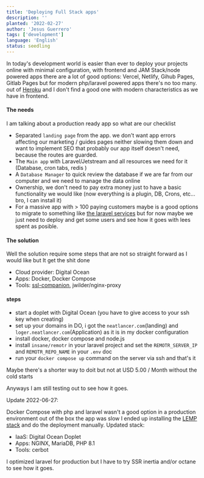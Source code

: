 ```yaml
---
title: 'Deploying Full Stack apps'
description: ''
planted: '2022-02-27'
author: 'Jesus Guerrero'
tags: ['development']
language: 'English'
status: seedling
---
```


In today's development world is easier than ever to deploy your projects online with minimal configuration, with frontend and JAM Stack/node powered apps there are a lot of good options: Vercel, Netlify, Gihub Pages, Gitlab Pages but for modern php/laravel powered apps there's no too many. out of [Heroku](https://www.heroku.com/) and  I don't find a good one with modern characteristics as we have in frontend.

#### The needs
I am talking about a production ready app so what are our checklist

- Separated `landing page` from the app. we don't want app errors affecting our marketing / guides pages neither slowing them down and want to implement SEO that probably our app itself doesn't need, because the routes are guarded.
- The `Main app` with Laravel/Jetstream and all resources we need for it (Database, cron tabs, redis )
- A `Database Manager` to quick review the database if we are far from our computer and we need to manage the data online
- Ownership, we don't need to pay extra money just to have a basic functionality we would like (now everything is a plugin, DB, Crons, etc... bro, I can install it)
- For a massive app with > 100 paying customers maybe is a good options to migrate to something like   [the laravel services]() but for now maybe we just need to deploy and get some users and see how it goes with lees spent as posible.

#### The solution

Well the solution require some steps that are not so straight forward as I would like but It get the shit done

- Cloud provider: Digital Ocean
- Apps: Docker, Docker Compose
- Tools: [ssl-companion](jrcs/letsencrypt-nginx-proxy-companion), jwilder/nginx-proxy

#### steps
- start a doplet with Digital Ocean (you have to give access to your ssh key when creating)
- set up your domains in DO, i got the `neatlancer.com`(landing)  and  `loger.neatlancer.com`(Application) as it is in my docker configuration
- install docker, docker compose and node.js 
- install `insane/remotr` in your laravel project and set the `REMOTR_SERVER_IP` and `REMOTR_REPO_NAME` in your `.env` doc
- run your `docker compose up` command on the server via ssh  and that's it

Maybe there's a shorter way to doit but not at USD 5.00 / Month without the cold starts

Anyways I am still testing out to see how it goes.


Update 2022-06-27:

 Docker Compose with php and laravel wasn't a good option in a production environment out of the box the app was slow I ended up installing the [LEMP stack](https://www.digitalocean.com/community/tutorials/how-to-install-linux-nginx-mysql-php-lemp-stack-on-ubuntu-20-04) and do the deployment manually. 
Updated stack:

- IaaS: Digital Ocean Doplet
- Apps: NGINX, MariaDB, PHP 8.1
- Tools: cerbot

I optimized laravel for production but I have to try SSR inertia and/or octane to see how it goes.